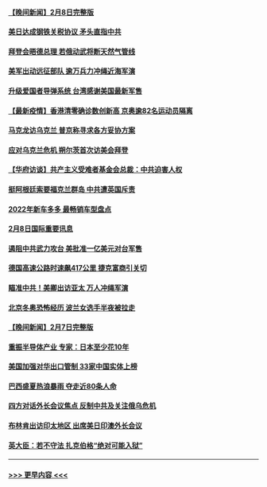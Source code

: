 #### [【晚间新闻】2月8日完整版](../pages/prog202/a103343381.md?t=02091250) 
#### [美日达成钢铁关税协议 矛头直指中共](../pages/prog202/a103343161.md?t=02091250) 
#### [拜登会晤德总理 若俄动武将断天然气管线](../pages/prog202/a103343189.md?t=02091250) 
#### [美军出动远征部队 逾万兵力冲绳近海军演](../pages/prog202/a103343156.md?t=02091250) 
#### [升级爱国者导弹系统 台湾感谢美国最新军售](../pages/prog202/a103343145.md?t=02091250) 
#### [【最新疫情】香港清零确诊数创新高 京奥逾82名运动员隔离](../pages/prog202/a103343049.md?t=02091250) 
#### [马克龙访乌克兰 普京称寻求各方妥协方案](../pages/prog202/a103342954.md?t=02091250) 
#### [应对乌克兰危机 朔尔茨首次访美会拜登](../pages/prog202/a103342947.md?t=02091250) 
#### [【华府访谈】共产主义受难者基金会总裁：中共迫害人权](../pages/prog202/a103342930.md?t=02091250) 
#### [挺阿根廷索要福克兰群岛 中共遭英国斥责](../pages/prog202/a103342790.md?t=02091250) 
#### [2022年新车多多 最畅销车型盘点](../pages/prog202/a103342839.md?t=02091250) 
#### [2月8日国际重要讯息](../pages/prog202/a103342672.md?t=02091250) 
#### [遏阻中共武力攻台 美批准一亿美元对台军售](../pages/prog202/a103342662.md?t=02091250) 
#### [德国高速公路时速飙417公里 捷克富商引关切](../pages/prog202/a103342520.md?t=02091250) 
#### [瞄准中共！美卿出访亚太 万人冲绳军演](../pages/prog202/a103342575.md?t=02091250) 
#### [北京冬奥恐怖经历 波兰女选手半夜被拉走](../pages/prog202/a103342532.md?t=02091250) 
#### [【晚间新闻】2月7日完整版](../pages/prog202/a103342375.md?t=02091250) 
#### [重振半导体产业 专家：日本至少花10年](../pages/prog202/a103342468.md?t=02091250) 
#### [美国加强对华出口管制 33家中国实体上榜](../pages/prog202/a103342431.md?t=02091250) 
#### [巴西盛夏热浪暴雨 夺走近80条人命](../pages/prog202/a103342430.md?t=02091250) 
#### [四方对话外长会议焦点 反制中共及关注俄乌危机](../pages/prog202/a103342397.md?t=02091250) 
#### [布林肯出访印太地区 出席美日印澳外长会议](../pages/prog202/a103342233.md?t=02091250) 
#### [英大臣：若不守法 扎克伯格“绝对可能入狱”](../pages/prog202/a103342189.md?t=02091250) 

----
#### [ >>> 更早内容 <<< ](../indexes/prog202-earlier.md)
